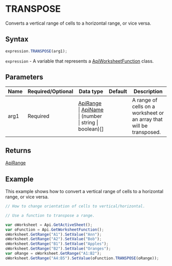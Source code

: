 # TRANSPOSE

Converts a vertical range of cells to a horizontal range, or vice versa.

## Syntax

```javascript
expression.TRANSPOSE(arg1);
```

`expression` - A variable that represents a [ApiWorksheetFunction](../ApiWorksheetFunction.md) class.

## Parameters

| **Name** | **Required/Optional** | **Data type** | **Default** | **Description** |
| ------------- | ------------- | ------------- | ------------- | ------------- |
| arg1 | Required | [ApiRange](../../ApiRange/ApiRange.md) \| [ApiName](../../ApiName/ApiName.md) \| (number \| string \| boolean)[] |  | A range of cells on a worksheet or an array that will be transposed. |

## Returns

[ApiRange](../../ApiRange/ApiRange.md)

## Example

This example shows how to convert a vertical range of cells to a horizontal range, or vice versa.

```javascript editor-xlsx
// How to change orientation of cells to vertical/horizontal.

// Use a function to transpose a range.

var oWorksheet = Api.GetActiveSheet();
var oFunction = Api.GetWorksheetFunction();
oWorksheet.GetRange("A1").SetValue("Ann");
oWorksheet.GetRange("A2").SetValue("Bob");
oWorksheet.GetRange("B1").SetValue("Apples");
oWorksheet.GetRange("B2").SetValue("Oranges");
var oRange = oWorksheet.GetRange("A1:B2");
oWorksheet.GetRange("A4:B5").SetValue(oFunction.TRANSPOSE(oRange));
```
